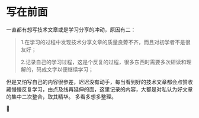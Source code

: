 # 写在前面


一直都有想写技术文章或是学习分享的冲动，原因有二：
> 1.在学习的过程中发现技术分享文章的质量良莠不齐，而且对初学者不是很友好；
> 
> 2.记录自己的学习过程，这是个反复的过程，很多东西时需要多次研读和理解的，码成文字以便继续学习；

但是又怕写自己的内容很参差，迟迟没有动手，每当看到好的技术文章都会点赞收藏慢慢反复学习，由点及线再延伸的面，这里记录的内容，大都是对私认为好文章的集中二次整合，取其精华。
多看多想多整理。

:muscle: